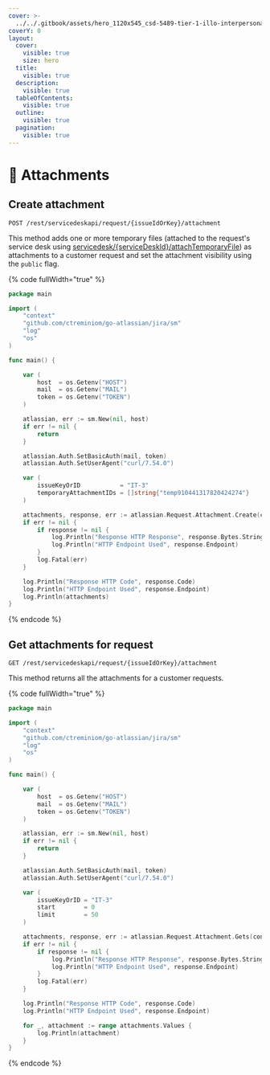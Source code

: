 ```yaml
---
cover: >-
  ../../.gitbook/assets/hero_1120x545_csd-5489-tier-1-illo-interpersonal-skills-1-9-in-series@2x-1560x760.png
coverY: 0
layout:
  cover:
    visible: true
    size: hero
  title:
    visible: true
  description:
    visible: true
  tableOfContents:
    visible: true
  outline:
    visible: true
  pagination:
    visible: true
---
```


# 📂 Attachments

## Create attachment

`POST /rest/servicedeskapi/request/{issueIdOrKey}/attachment`

This method adds one or more temporary files (attached to the request's service desk using [servicedesk/{serviceDeskId}/attachTemporaryFile](https://developer.atlassian.com/cloud/jira/service-desk/rest/api-group-request/#api-rest-servicedeskapi-request-issueidorkey-attachment-post)) as attachments to a customer request and set the attachment visibility using the `public` flag.

{% code fullWidth="true" %}
```go
package main

import (
	"context"
	"github.com/ctreminiom/go-atlassian/jira/sm"
	"log"
	"os"
)

func main() {

	var (
		host  = os.Getenv("HOST")
		mail  = os.Getenv("MAIL")
		token = os.Getenv("TOKEN")
	)

	atlassian, err := sm.New(nil, host)
	if err != nil {
		return
	}

	atlassian.Auth.SetBasicAuth(mail, token)
	atlassian.Auth.SetUserAgent("curl/7.54.0")

	var (
		issueKeyOrID           = "IT-3"
		temporaryAttachmentIDs = []string{"temp910441317820424274"}
	)

	attachments, response, err := atlassian.Request.Attachment.Create(context.Background(), issueKeyOrID, temporaryAttachmentIDs, true)
	if err != nil {
		if response != nil {
			log.Println("Response HTTP Response", response.Bytes.String())
			log.Println("HTTP Endpoint Used", response.Endpoint)
		}
		log.Fatal(err)
	}

	log.Println("Response HTTP Code", response.Code)
	log.Println("HTTP Endpoint Used", response.Endpoint)
	log.Println(attachments)
}
```
{% endcode %}

## Get attachments for request

`GET /rest/servicedeskapi/request/{issueIdOrKey}/attachment`

This method returns all the attachments for a customer requests.

{% code fullWidth="true" %}
```go
package main

import (
	"context"
	"github.com/ctreminiom/go-atlassian/jira/sm"
	"log"
	"os"
)

func main() {

	var (
		host  = os.Getenv("HOST")
		mail  = os.Getenv("MAIL")
		token = os.Getenv("TOKEN")
	)

	atlassian, err := sm.New(nil, host)
	if err != nil {
		return
	}

	atlassian.Auth.SetBasicAuth(mail, token)
	atlassian.Auth.SetUserAgent("curl/7.54.0")

	var (
		issueKeyOrID = "IT-3"
		start        = 0
		limit        = 50
	)

	attachments, response, err := atlassian.Request.Attachment.Gets(context.Background(), issueKeyOrID, start, limit)
	if err != nil {
		if response != nil {
			log.Println("Response HTTP Response", response.Bytes.String())
			log.Println("HTTP Endpoint Used", response.Endpoint)
		}
		log.Fatal(err)
	}

	log.Println("Response HTTP Code", response.Code)
	log.Println("HTTP Endpoint Used", response.Endpoint)

	for _, attachment := range attachments.Values {
		log.Println(attachment)
	}
}
```
{% endcode %}
